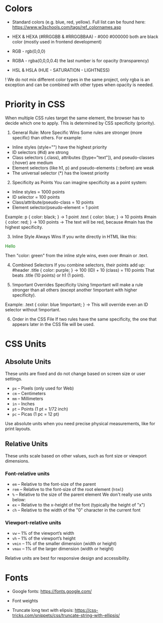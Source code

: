 # Colors
* Standard colors (e.g. blue, red, yellow). Full list can be found here: https://www.w3schools.com/tags/ref_colornames.asp

* HEX & HEXA (#RRGGBB & #RRGGBBAA) - #000 #000000 both are black color (mostly used in frontend development)

* RGB - rgb(0,0,0)
* RGBA - rgba(0,0,0,0.4) the last number is for opacity (transparency)

* HSL & HSLA (HUE - SATURATION - LIGHTNESS)

! We do not mix different color types in the same project, only rgba is an exception and can be combined with other types when opacity is needed.


# Priority in CSS

When multiple CSS rules target the same element, the browser has to decide which one to apply. This is determined by CSS specificity (priority).

1. General Rule: More Specific Wins
   Some rules are stronger (more specific) than others. For example:

* Inline styles (style="") have the highest priority
* ID selectors (#id) are strong
* Class selectors (.class), attributes (\[type="text"]), and pseudo-classes (\:hover) are medium
* Element selectors (like h1, p) and pseudo-elements (::before) are weak
* The universal selector (\*) has the lowest priority

2. Specificity as Points
   You can imagine specificity as a point system:

* Inline styles = 1000 points
* ID selector = 100 points
* Class/attribute/pseudo-class = 10 points
* Element selector/pseudo-element = 1 point

Example:
p { color: black; }         → 1 point
.text { color: blue; }      → 10 points
#main { color: red; }       → 100 points
→ The text will be red, because #main has the highest specificity.

3. Inline Style Always Wins
   If you write directly in HTML like this:

<p style="color: green" class="text" id="main">Hello</p>  
Then "color: green" from the inline style wins, even over #main or .text.

4. Combined Selectors
   If you combine selectors, their points add up:
   \#header .title { color: purple; }
   → 100 (ID) + 10 (class) = 110 points
   That beats .title (10 points) or h1 (1 point).

5. !important Overrides Specificity
   Using !important will make a rule stronger than all others (except another !important with higher specificity).

Example:
.text { color: blue !important; }
→ This will override even an ID selector without !important.

6. Order in the CSS File
   If two rules have the same specificity, the one that appears later in the CSS file will be used.


# CSS Units

## Absolute Units

These units are fixed and do not change based on screen size or user settings.

* `px` – Pixels (only used for Web)
* `cm` – Centimeters
* `mm` – Millimeters
* `in` – Inches
* `pt` – Points (1 pt = 1/72 inch)
* `pc` – Picas (1 pc = 12 pt)

Use absolute units when you need precise physical measurements, like for print layouts.

## Relative Units

These units scale based on other values, such as font size or viewport dimensions.

### Font-relative units

* `em` – Relative to the font-size of the parent
* `rem` – Relative to the font-size of the root element (`html`)
* `%` – Relative to the size of the parent element
We don't really use units below:
* `ex` – Relative to the x-height of the font (typically the height of "x")
* `ch` – Relative to the width of the "0" character in the current font

### Viewport-relative units

* `vw` – 1% of the viewport’s width
* `vh` – 1% of the viewport’s height
* `vmin` – 1% of the smaller dimension (width or height)
* `vmax` – 1% of the larger dimension (width or height)

Relative units are best for responsive design and accessibility.



# Fonts

* Google fonts: https://fonts.google.com/

* Font weights

* Truncate long text with elipsis: https://css-tricks.com/snippets/css/truncate-string-with-ellipsis/
